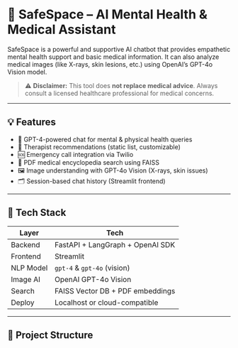 # 🧠 SafeSpace – AI Mental Health & Medical Assistant

SafeSpace is a powerful and supportive AI chatbot that provides empathetic mental health support and basic medical information. It can also analyze medical images (like X-rays, skin lesions, etc.) using OpenAI’s GPT-4o Vision model.

> ⚠️ **Disclaimer:** This tool does **not replace medical advice**. Always consult a licensed healthcare professional for medical concerns.

---

## 💡 Features

- 🤖 GPT-4-powered chat for mental & physical health queries
- 📍 Therapist recommendations (static list, customizable)
- 🆘 Emergency call integration via Twilio
- 📄 PDF medical encyclopedia search using FAISS
- 🖼️ Image understanding with GPT-4o Vision (X-rays, skin issues)
- 🗂️ Session-based chat history (Streamlit frontend)

---

## 🔧 Tech Stack

| Layer     | Tech                              |
|-----------|-----------------------------------|
| Backend   | FastAPI + LangGraph + OpenAI SDK  |
| Frontend  | Streamlit                         |
| NLP Model | `gpt-4` & `gpt-4o` (vision)       |
| Image AI  | OpenAI GPT-4o Vision              |
| Search    | FAISS Vector DB + PDF embeddings  |
| Deploy    | Localhost or cloud-compatible     |

---

## 📂 Project Structure

